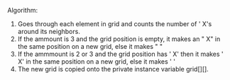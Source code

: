 Algorithm:

1. Goes through each element in grid and counts the number of ' X's around its neighbors. 
2. If the ammount is 3 and the grid position is empty, it makes an " X" in the same position on a new grid, else it makes "  "
3. If the ammmount is 2 or 3 and the grid position has ' X' then it makes ' X' in the same position on a new grid, else it makes '  '
4. The new grid is copied onto the private instance variable grid[][].
